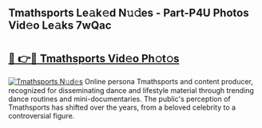 ## Tmathsports Le𝚊k𝚎d N𝚞𝚍es - Part-P4U Photos Vid𝚎o Le𝚊ks 7wQac

# <h2><a href="http://fbfqey.evod.top/?m=Tmathsports">🔗 👉🔴 Tmathsports Vid𝚎o Ph𝚘t𝚘s</a></h2>

[![Tmathsports N𝚞d𝚎s](https://i.imgur.com/8V9OHl7.gif)](http://fbfqey.evod.top/?m=Tmathsports)
Online persona Tmathsports and content producer, recognized for disseminating dance and lifestyle material through trending dance routines and mini-documentaries. The public's perception of Tmathsports has shifted over the years, from a beloved celebrity to a controversial figure. 
